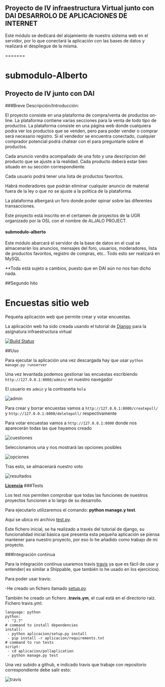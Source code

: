 ## **Proyecto de IV infraestructura Virtual junto con DAI DESARROLO DE APLICACIONES DE INTERNET** ##

Este módulo se dedicará del alojamiento de nuestro sistema web en el servidor, por lo que conectará la aplicación con las bases de datos y realizará el despliegue de la misma.

=======
# submodulo-Alberto
## **Proyecto de IV junto con DAI** ##


###Breve Descripción/Introducción:

El proyecto consiste en una plataforma de compra/venta de productos on-line. La plataforma contiene varias secciones para la venta de todo tipo de productos. La plataforma consiste en una página web donde cualquiera podra ver los productos que se venden, pero para poder vender o comprar será necesario registro. Si el vendedor se encuentra conectado, cualquier comprador potencial podrá chatear con el para preguntarle sobre el productos.

Cada anuncio vendra acompañado de una foto y una descripcion del producto que se ajuste a la realidad. Cada producto deberá estar bien situado en su sección correspondiente.

Cada usuario podrá tener una lista de productos favoritos.

Habrá moderadores que podrán eliminar cualquier anuncio de material fuera de la ley o que no se ajuste a la política de la plataforma.

La plataforma albergará un foro donde poder opinar sobre las diferentes transacciones.


Este proyecto está inscrito en el certamen de proyectos de la UGR organizado por la OSL con el nombre de ALJALO PROJECT.

#### submodulo-alberto

Este módulo abarcará el servidor de la base de datos en el cual se almacenarán los anuncios, mensajes del foro, usuarios, moderadores, lista de productos favoritos, registro de compras, etc.. Todo esto ser realizará en MySQL.

**Toda está sujeto a cambios, puesto que en DAI aún no nos han dicho nada.


##Segundo hito

# Encuestas sitio web

Pequeña aplicación web que permite crear y votar encuestas.

La aplicación web ha sido creada usando el tutorial de [Django](https://docs.djangoproject.com/en/1.8/intro/tutorial01/) para la asignatura infraestructura virtual

[![Build Status](https://travis-ci.org/acasadoquijada/Aplicacion-Encuestas.svg?branch=master)](https://travis-ci.org/acasadoquijada/Aplicacion-Encuestas)

##Uso

Para ejecutar la aplicación una vez descargada hay que usar `python manage.py runserver`

Una vez levantada podemos gestionar las encuestas escribiendo `http://127.0.0.1:8000/admin/` en nuestro navegador

El usuario es `admin` y la contraseña `hola`

![admin](http://i1045.photobucket.com/albums/b460/Alejandro_Casado/pollaplication/admin_zps4vvtzbcr.png)


Para crear y borrar encuestas vamos a `http://127.0.0.1:8000/createpoll/` y `http://127.0.0.1:8000/deletepoll/` respectivamente


Para votar encuestas vamos a `http://127.0.0.1:8000` donde nos aparecerán todas las que hayamos creado

![cuestiones](http://i1045.photobucket.com/albums/b460/Alejandro_Casado/pollaplication/cuestiones_zpsixvqb8yb.png)

Seleccionamos una y nos mostrará las opciones posibles

![opciones](http://i1045.photobucket.com/albums/b460/Alejandro_Casado/pollaplication/cuestion1_zpskbbylwgw.png)

Tras esto, se almacenará nuestro voto

![resultados](http://i1045.photobucket.com/albums/b460/Alejandro_Casado/pollaplication/resultado_zpsnyo2sp0p.png)


**[Licencia](https://github.com/acasadoquijada/pollaplication/blob/master/README.md)**
###Tests


Los test nos permiten comprobar que todas las funciones de nuestros proyectos funcionen a lo largo de su desarrollo.

Para ejecutarlo utilizaremos el comando:
 **python manage.y test**.


Aquí se ubica mi archivo [test.py](aplicacion/pollaplication/polls/tests.py).

Este fichero inicial, se ha realizado a través del tutorial de django, su funcionalidad inicial básica que presenta esta pequeña aplicación se piensa mantener para nuestro proyecto, por eso lo he añadido como trabajo de mi proyecto.

###Integración continua

Para la integración contínua usaremos travis [travis](https://travis-ci.org/) ya que es fácil de usar y entender( es similar a Shippable, que también lo he usado en los ejercicios).

Para poder usar travis:

-He creado un fichero llamado [setup.py](aplicacion/setup.py)

También he creado un fichero **.travis.ym**, el cual está en el directorio raíz.
Fichero travis.yml:

~~~
language: python
python:
 - "2.7"
# command to install dependencies
install:
 - python aplicacion/setup.py install
 - pip install -r aplicacion/requirements.txt
# command to run tests
script:
 - cd aplicacion/pollaplication
 - python manage.py test
~~~


Una vez subido a github, e indicado travis que trabaje con repositorio correspondiente debe salir esto:

![travis](https://www.dropbox.com/s/uoyn00dq4dw8vph/img23.png?dl=1)

